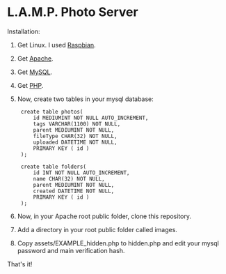 # L.A.M.P. Photo Server

Installation:
1. Get Linux. I used [Raspbian](https://www.raspbian.org/).
2. Get [Apache](https://httpd.apache.org/).
3. Get [MySQL](https://www.mysql.com/).
4. Get [PHP](https://www.php.net/).

5. Now, create two tables in your mysql database:

        create table photos(
            id MEDIUMINT NOT NULL AUTO_INCREMENT,
            tags VARCHAR(1100) NOT NULL,
            parent MEDIUMINT NOT NULL,
            fileType CHAR(32) NOT NULL,
            uploaded DATETIME NOT NULL,
            PRIMARY KEY ( id )
        );

        create table folders(
            id INT NOT NULL AUTO_INCREMENT,
            name CHAR(32) NOT NULL,
            parent MEDIUMINT NOT NULL,
            created DATETIME NOT NULL,
            PRIMARY KEY ( id )
        );

6. Now, in your Apache root public folder, clone this repository.
7. Add a directory in your root public folder called images.
8. Copy assets/EXAMPLE_hidden.php to hidden.php and edit your mysql password and main verification hash.


That's it! 
